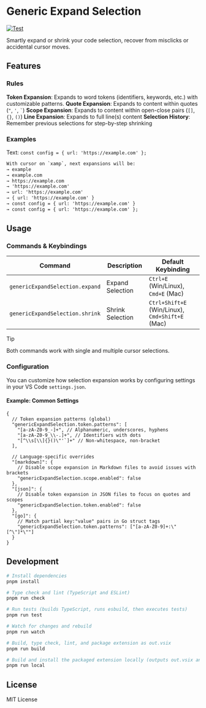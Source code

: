 # Generic Expand Selection

[![Test](https://github.com/dandehoon/vscode-generic-expand-selection/actions/workflows/test.yml/badge.svg)](https://github.com/dandehoon/vscode-generic-expand-selection/actions/workflows/test.yml)

Smartly expand or shrink your code selection, recover from misclicks or accidental cursor moves.

## Features

### Rules

**Token Expansion**: Expands to word tokens (identifiers, keywords, etc.) with customizable patterns.
**Quote Expansion**: Expands to content within quotes (`"`, `'`, `` ` ``)
**Scope Expansion**: Expands to content within open-close pairs (`[]`, `{}`, `()`)
**Line Expansion**: Expands to full line(s) content
**Selection History**: Remember previous selections for step-by-step shrinking

### Examples

Text: `const config = { url: 'https://example.com' };`

```txt
With cursor on `xamp`, next expansions will be:
→ example
→ example.com
→ https://example.com
→ 'https://example.com'
→ url: 'https://example.com'
→ { url: 'https://example.com' }
→ const config = { url: 'https://example.com' }
→ const config = { url: 'https://example.com' };
```

## Usage

### Commands & Keybindings

| Command                         | Description      | Default Keybinding                              |
| ------------------------------- | ---------------- | ----------------------------------------------- |
| `genericExpandSelection.expand` | Expand Selection | `Ctrl+E` (Win/Linux), `Cmd+E` (Mac)             |
| `genericExpandSelection.shrink` | Shrink Selection | `Ctrl+Shift+E` (Win/Linux), `Cmd+Shift+E` (Mac) |

> [!TIP]
> Both commands work with single and multiple cursor selections.

### Configuration

You can customize how selection expansion works by configuring settings in your VS Code `settings.json`.

#### Example: Common Settings

```jsonc
{
  // Token expansion patterns (global)
  "genericExpandSelection.token.patterns": [
    "[a-zA-Z0-9_-]+", // Alphanumeric, underscores, hyphens
    "[a-zA-Z0-9_\\-.]+", // Identifiers with dots
    "[^\\s[\\]{}()\"'`]+" // Non-whitespace, non-bracket
  ],

  // Language-specific overrides
  "[markdown]": {
    // Disable scope expansion in Markdown files to avoid issues with brackets
    "genericExpandSelection.scope.enabled": false
  },
  "[json]": {
    // Disable token expansion in JSON files to focus on quotes and scopes
    "genericExpandSelection.token.enabled": false
  },
  "[go]": {
    // Match partial key:"value" pairs in Go struct tags
    "genericExpandSelection.token.patterns": ["[a-zA-Z0-9]+:\"[^\"]*\""]
  }
}
```

## Development

```bash
# Install dependencies
pnpm install

# Type check and lint (TypeScript and ESLint)
pnpm run check

# Run tests (builds TypeScript, runs esbuild, then executes tests)
pnpm run test

# Watch for changes and rebuild
pnpm run watch

# Build, type check, lint, and package extension as out.vsix
pnpm run build

# Build and install the packaged extension locally (outputs out.vsix and installs it)
pnpm run local
```

## License

MIT License
